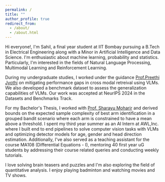 ```yaml
---
permalink: /
title: ""
author_profile: true
redirect_from: 
  - /about/
  - /about.html
---
```


Hi everyone!, I'm Sahil, a final year student at IIT Bombay pursuing a B.Tech in Electrical Engineering along with a Minor in Artificial Intelligence and Data Science. I'm enthusiastic about machine learning, probability and statistics. Particularly, I'm interested in the fields of Natural Language Processing, Multimodal Learning and Reinforcement Learning.

During my undergraduate studies, I worked under the guidance [Prof.Preethi Jyothi](https://www.cse.iitb.ac.in/~pjyothi/) on mitigating performance gaps in cross modal retreival using VLMs. We also developed a benchmark dataset to assess the generalization capabilities of VLMs. Our work was accepted at NeurIPS 2024 in the Datasets and Benchmarks Track.

For my Bachelor's Thesis, I worked with [Prof. Sharayu Moharir](https://sites.google.com/view/sharayu-homepage/home) and derived bounds on the expected sample complexity of best arm identification in a grouped bandit scenario where each arm is constrained to have a mean above a threshold. I spent my third year summer as an AI Intern at AWL,Inc. where I built end to end pipelines to solve computer vision tasks with VLMs and optimizing detector models for age, gender and head direction estimation. Additionally, I've also served as a teaching assistant for the course MA108 (Differential Equations - I), mentoring 40 first year uG students by addressing their course related queries and conducting weekly tutorials.

I love solving brain teasers and puzzles and I'm also exploring the field of quantitative analysis. I enjoy playing badminton and watching movies and TV shows.
